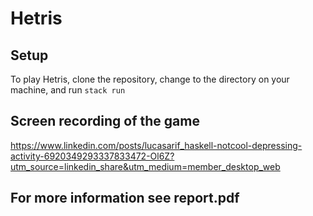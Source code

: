 # Hetris

## Setup
To play Hetris, clone the repository, change to the directory on your machine, and run `stack run` 

## Screen recording of the game
https://www.linkedin.com/posts/lucasarif_haskell-notcool-depressing-activity-6920349293337833472-Ol6Z?utm_source=linkedin_share&utm_medium=member_desktop_web

## For more information see report.pdf

